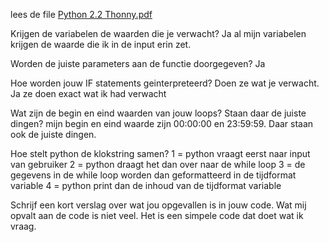 lees de file [Python 2.2 Thonny.pdf](https://github.com/Amstelland-Software-Development/Python-2/blob/main/2-Thonny/taak01/Python%202.2%20Thonny.pdf)

Krijgen de variabelen de waarden die je verwacht?
Ja al mijn variabelen krijgen de waarde die ik in de input erin zet.

Worden de juiste parameters aan de functie doorgegeven?
Ja

Hoe worden jouw IF statements geinterpreteerd? Doen ze wat je verwacht.
Ja ze doen exact wat ik had verwacht

Wat zijn de begin en eind waarden van jouw loops? Staan daar de juiste dingen?
mijn begin en eind waarde zijn 00:00:00 en 23:59:59. Daar staan ook de juiste dingen.

Hoe stelt python de klokstring samen?
1 = python vraagt eerst naar input van gebruiker 
2 = python draagt het dan over naar de while loop 
3 = de gegevens in de while loop worden dan geformatteerd in de tijdformat variable 
4 = python print dan de inhoud van de tijdformat variable

Schrijf een kort verslag over wat jou opgevallen is in jouw code.
Wat mij opvalt aan de code is niet veel. Het is een simpele code dat doet wat ik vraag.
